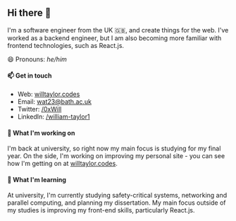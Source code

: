 ## Hi there 👋

I'm a software engineer from the UK 🇬🇧, and create things for the web. I've worked as a backend engineer, but I am also becoming more familiar with frontend technologies, such as React.js.

😄 Pronouns: _he/him_

#### 📫 Get in touch

- Web: [willtaylor.codes](willtaylor.codes)
- Email: [wat23@bath.ac.uk](mailto:wat23@bath.ac.uk)
- Twitter: [/0xWill](https://twitter.com/0xWill)
- LinkedIn: [/william-taylor1](https://www.linkedin.com/in/william-taylor1/)

#### 🔭 What I'm working on

I'm back at university, so right now my main focus is studying for my final year. On the side, I'm working on improving my personal site - you can see how I'm getting on at [willtaylor.codes](willtaylor.codes).

#### 🌱 What I'm learning

At university, I'm currently studying safety-critical systems, networking and parallel computing, and planning my dissertation. My main focus outside of my studies is improving my front-end skills, particularly React.js.

